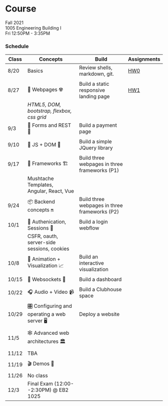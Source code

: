 # Course

Fall 2021  
1005  Engineering Building I  
Fri 12:50PM - 3:35PM  

### Schedule

|Class | Concepts   | Build     | Assignments |
| ---  | -------    |  ---      | ---         |
| 8/20 | Basics | Review shells, markdown, git. | [HW0](HWS/HW0.md)
|      |
| 8/27 | 🧱  Webpages  ☢️| Build a static responsive landing page | [HW1](HWS/HW1.md)
|      | _HTML5, DOM, bootstrap, flexbox, css grid_
| 9/3  | 🧾  Forms and REST  🚀| Build a payment page |
|      | 
| 9/10 | 🧪  JS + DOM  🎋 | Build a simple JQuery library
|      | 
| 9/17 | 🚧  Frameworks  🏗️ | Build three webpages in three frameworks (P1)
|      | Mushtache Templates, Angular, React, Vue
| 9/24 | 📦  Backend concepts  🔛 | Build three webpages in three frameworks (P2)
|      | 
| 10/1 | 🔐  Authenication, Sessions  💼 | Build a login webflow
|      | CSFR, oauth, server-side sessions, cookies 
| 10/8 | 🎨  Animation + Visualization  📈 | Build an interactive visualization | 
|      | 
| 10/15| 🔅  Websockets  🔌  | Build a dashboard |
|      |
| 10/22| 🎧  Audio + Video  📹 | Build a Clubhouse space |
|      |
| 10/29| 🎛️  Configuring and operating a web server  🖥️ | Deploy a website
|      |
| 11/5 | 🕸️  Advanced web architectures  🏛️
|      |
| 11/12| TBA
|      |
| 11/19| 🎬  Demos  💯
|      |
| 11/26| No class
| 12/3 | Final Exam (12:00--2:30PM) @ EB2 1025 | |  |

